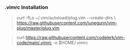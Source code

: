 ### .vimrc Installation

> curl -fLo ~/.vim/autoload/plug.vim --create-dirs \ 
  https://raw.githubusercontent.com/junegunn/vim-plug/master/plug.vim


>   curl https://raw.githubusercontent.com/codelerk/vim-code/main/.vimrc -o $HOME/.vimrc
